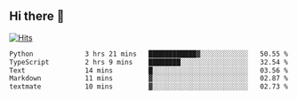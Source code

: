 ## Hi there 👋

<!--
**alihaqberdi/alihaqberdi** is a ✨ _special_ ✨ repository because its `README.md` (this file) appears on your GitHub profile.

Here are some ideas to get you started:

- 🔭 I’m currently working on ...
- 🌱 I’m currently learning ...
- 👯 I’m looking to collaborate on ...
- 🤔 I’m looking for help with ...
- 💬 Ask me about ...
- 📫 How to reach me: ...
- 😄 Pronouns: ...
- ⚡ Fun fact: ...
-->

[![Hits](https://hits.sh/github.com/alihaqberdi.svg)](https://hits.sh/github.com/alihaqberdi/)

<!--START_SECTION:waka-->

```txt
Python             3 hrs 21 mins   ████████████▓░░░░░░░░░░░░   50.55 %
TypeScript         2 hrs 9 mins    ████████░░░░░░░░░░░░░░░░░   32.54 %
Text               14 mins         █░░░░░░░░░░░░░░░░░░░░░░░░   03.56 %
Markdown           11 mins         ▓░░░░░░░░░░░░░░░░░░░░░░░░   02.87 %
textmate           10 mins         ▓░░░░░░░░░░░░░░░░░░░░░░░░   02.73 %
```

<!--END_SECTION:waka-->
